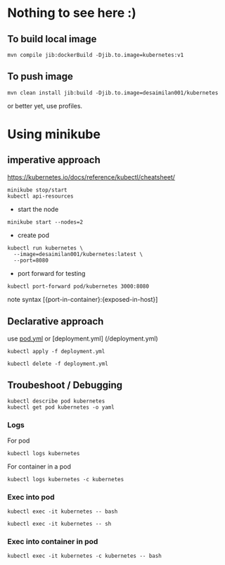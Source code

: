 # Nothing to see here :) 

## To build local image
```shell
mvn compile jib:dockerBuild -Djib.to.image=kubernetes:v1
```

## To push image
```shell
mvn clean install jib:build -Djib.to.image=desaimilan001/kubernetes
```

or better yet, use profiles.

# Using minikube

## imperative approach
https://kubernetes.io/docs/reference/kubectl/cheatsheet/
```shell
minikube stop/start
kubectl api-resources
```
* start the node
```shell
minikube start --nodes=2
```
* create pod
```shell
kubectl run kubernetes \        
  --image=desaimilan001/kubernetes:latest \
  --port=8080
```

* port forward for testing
```shell
kubectl port-forward pod/kubernetes 3000:8080
```
note
syntax [{port-in-container}:{exposed-in-host}]

## Declarative approach

use [pod.yml](/yamls/pod.yml) or [deployment.yml] (/deployment.yml)

```shell
kubectl apply -f deployment.yml
```
```shell
kubectl delete -f deployment.yml
```


## Troubeshoot / Debugging
```shell
kubectl describe pod kubernetes
kubectl get pod kubernetes -o yaml
```

### Logs
For pod
```shell
kubectl logs kubernetes
```
For container in a pod
```shell
kubectl logs kubernetes -c kubernetes
```

### Exec into pod

```shell
kubectl exec -it kubernetes -- bash
```


```shell
kubectl exec -it kubernetes -- sh
```

### Exec into container in pod

```shell
kubectl exec -it kubernetes -c kubernetes -- bash
```